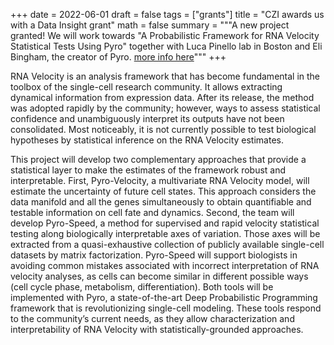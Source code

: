 +++
date = 2022-06-01
draft = false
tags = ["grants"]
title = "CZI awards us with a Data Insight grant"
math = false
summary = """A new project granted! We will work towards "A Probabilistic Framework for RNA Velocity Statistical Tests Using Pyro" together with Luca Pinello lab in Boston and Eli Bingham, the creator of Pyro. [more info here](https://chanzuckerberg.com/science/programs-resources/single-cell-biology/data-insights/a-probabilistic-framework-for-rna-velocity-statistical-tests-using-pyro/)"""
+++


RNA Velocity is an analysis framework that has become fundamental in the toolbox of the single-cell research community. It allows extracting dynamical information from expression data. After its release, the method was adopted rapidly by the community; however, ways to assess statistical confidence and unambiguously interpret its outputs have not been consolidated. Most noticeably, it is not currently possible to test biological hypotheses by statistical inference on the RNA Velocity estimates.

This project will develop two complementary approaches that provide a statistical layer to make the estimates of the framework robust and interpretable. First, Pyro-Velocity, a multivariate RNA Velocity model, will estimate the uncertainty of future cell states. This approach considers the data manifold and all the genes simultaneously to obtain quantifiable and testable information on cell fate and dynamics. Second, the team will develop Pyro-Speed, a method for supervised and rapid velocity statistical testing along biologically interpretable axes of variation. Those axes will be extracted from a quasi-exhaustive collection of publicly available single-cell datasets by matrix factorization. Pyro-Speed will support biologists in avoiding common mistakes associated with incorrect interpretation of RNA velocity analyses, as cells can become similar in different possible ways (cell cycle phase, metabolism, differentiation). Both tools will be implemented with Pyro, a state-of-the-art Deep Probabilistic Programming framework that is revolutionizing single-cell modeling. These tools respond to the community’s current needs, as they allow characterization and interpretability of RNA Velocity with statistically-grounded approaches.
